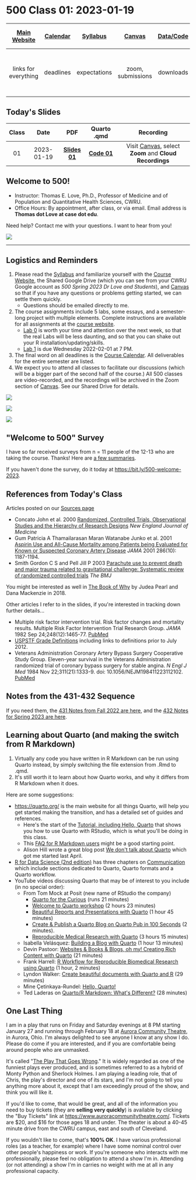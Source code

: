 # 500 Class 01: 2023-01-19

[Main Website](https://thomaselove.github.io/500-2023/) | [Calendar](https://thomaselove.github.io/500-2023/calendar.html) | [Syllabus](https://thomaselove.github.io/500-syllabus-2023) | [Canvas](https://canvas.case.edu) | [Data/Code](https://github.com/THOMASELOVE/500-data) |  [Sources](https://github.com/THOMASELOVE/500-classes-2023/tree/main/sources) | For help, email
:-----------: | :--------------: | :----------: | :---------: | :-------------: | :------: | :-----------: 
links for everything | deadlines | expectations | zoom, submissions | downloads | to read | `Thomas` dot `Love` at `case` dot `edu`

## Today's Slides

Class | Date | PDF | Quarto .qmd | Recording
:---: | :--------: | :------: | :------: | :-------------:
01 | 2023-01-19 | **[Slides 01](https://github.com/THOMASELOVE/500-slides-2023/blob/main/500_slides01.pdf)** | **[Code 01](https://github.com/THOMASELOVE/500-slides-2023/blob/main/500_slides01.qmd)** | Visit [Canvas](https://canvas.case.edu/), select **Zoom** and **Cloud Recordings**

## Welcome to 500!

- Instructor: Thomas E. Love, Ph.D., Professor of Medicine and of Population and Quantitative Health Sciences, CWRU.
- Office Hours: By appointment, after class, or via email. Email address is **Thomas dot Love at case dot edu**.

Need help? Contact me with your questions. I want to hear from you!

![](figs/phd_staring.PNG)

---

## Logistics and Reminders

1. Please read the [Syllabus](https://thomaselove.github.io/500-syllabus-2023/) and familiarize yourself with the [Course Website](https://thomaselove.github.io/500-2023/), the Shared Google Drive (which you can see from your CWRU Google account as *500 Spring 2023 Dr Love and Students*), and [Canvas](https://canvas.case.edu/) so that if you have any questions or problems getting started, we can settle them quickly.
    - Questions should be emailed directly to me.
2. The course assignments include 5 labs, some essays, and a semester-long project with multiple elements. Complete instructions are available for all assignments at the [course website](https://thomaselove.github.io/500-2023/).
    - [Lab 0](https://thomaselove.github.io/500-2023/lab0.html) is worth your time and attention over the next week, so that the real Labs will be less daunting, and so that you can shake out your R installation/updating/skills.
    - [Lab 1](https://thomaselove.github.io/500-2023/lab1.html) is due Wednesday 2022-02-01 at 7 PM.
3. The final word on all deadlines is the [Course Calendar](https://thomaselove.github.io/500-2023/calendar.html). All deliverables for the entire semester are listed.
4. We expect you to attend all classes to facilitate our discussions (which will be a bigger part of the second half of the course.) All 500 classes are video-recorded, and the recordings will be archived in the Zoom section of [Canvas](https://canvas.case.edu). See our Shared Drive for details.

![](figs/lancet-tw01.PNG)

![](figs/lancet-tw02.PNG)

![](figs/lancet-tw03.PNG)

## "Welcome to 500" Survey

I have so far received surveys from n = 11 people of the 12-13 who are taking the course. Thanks! Here are [a few summaries](survey-summary.md).

If you haven't done the survey, do it today at <https://bit.ly/500-welcome-2023>.

## References from Today's Class

Articles posted on our [Sources page](https://github.com/THOMASELOVE/500-classes-2023/tree/main/sources)

- Concato John et al. 2000 [Randomized, Controlled Trials, Observational Studies and the Hierarchy of Research Designs](https://github.com/THOMASELOVE/500-classes-2023/blob/main/sources/articles/Concato%20Shah%20and%20Horwitz%202000%20OS%20vs%20RCTs%20and%20Hierarchy%20of%20Research%20Design.pdf) *New England Journal of Medicine*
- Gum Patricia A Thamailarasan Maran Watanabe Junko et al. 2001 [Aspirin Use and All-Cause Mortality among Patients being Evaluated for Known or Suspected Coronary Artery Disease](https://github.com/THOMASELOVE/500-classes-2023/blob/main/sources/articles/Gum%202001%20JAMA%20Aspirin%20Use%20Propensity%20Analysis.pdf) *JAMA* 2001 286(10): 1187-1194.
- Smith Gordon C S and Pell Jill P 2003 [Parachute use to prevent death and major trauma related to gravitational challenge: Systematic review of randomized controlled trials](https://github.com/THOMASELOVE/500-classes-2023/blob/main/sources/articles/Smith%20and%20Pell%202003%20BMJ%20Parachutes.pdf) *The BMJ*

You might be interested as well in [The Book of Why](http://bayes.cs.ucla.edu/WHY/) by Judea Pearl and Dana Mackenzie in 2018.

Other articles I refer to in the slides, if you're interested in tracking down further details...

- Multiple risk factor intervention trial. Risk factor changes and mortality results. Multiple Risk Factor Intervention Trial Research Group. *JAMA* 1982 Sep 24;248(12):1465-77. [PubMed](https://pubmed.ncbi.nlm.nih.gov/7050440/)
- [USPSTF Grade Definitions](https://www.uspreventiveservicestaskforce.org/Page/Name/grade-definitions) including links to definitions prior to July 2012.
- Veterans Administration Coronary Artery Bypass Surgery Cooperative Study Group. Eleven-year survival in the Veterans Administration randomized trial of coronary bypass surgery for stable angina. *N Engl J Med* 1984 Nov 22;311(21):1333-9. doi: 10.1056/NEJM198411223112102. [PubMed](https://pubmed.ncbi.nlm.nih.gov/6333636/)

## Notes from the 431-432 Sequence

If you need them, the [431 Notes from Fall 2022 are here](https://thomaselove.github.io/431-notes/), and the [432 Notes for Spring 2023 are here](https://thomaselove.github.io/432-notes/).

## Learning about Quarto (and making the switch from R Markdown)

1. Virtually any code you have written in R Markdown can be run using Quarto instead, by simply switching the file extension from .Rmd to .qmd.
2. It's still worth it to learn about how Quarto works, and why it differs from R Markdown when it does.

Here are some suggestions:

- <https://quarto.org/> is the main website for all things Quarto, will help you get started making the transition, and has a detailed set of guides and references.
    - Here's the start of the [Tutorial, including Hello, Quarto](https://quarto.org/docs/get-started/hello/rstudio.html) that shows you how to use Quarto with RStudio, which is what you'll be doing in this class.
    - This [FAQ for R Markdown users](https://quarto.org/docs/faq/rmarkdown.html) might be a good starting point.
    - Alison Hill wrote a great blog post [We don't talk about Quarto](https://www.apreshill.com/blog/2022-04-we-dont-talk-about-quarto/) which got me started last April.
- [R for Data Science (2nd edition)](https://r4ds.hadley.nz/) has three chapters on [Communication](https://r4ds.hadley.nz/communicate.html) which include sections dedicated to Quarto, Quarto formats and a Quarto workflow.
- YouTube videos discussing Quarto that may be of interest to you include (in no special order):
    - From Tom Mock at Posit (new name of RStudio the company)
        - [Quarto for the Curious](https://www.youtube.com/watch?v=mrvhk2XUfWo) (runs 21 minutes)
        - [Welcome to Quarto workshop](https://www.youtube.com/watch?v=yvi5uXQMvu4) (2 hours 23 minutes)
        - [Beautiful Reports and Presentations with Quarto](https://www.youtube.com/watch?v=hbf7Ai3jnxY) (1 hour 45 minutes)
        - [Create & Publish a Quarto Blog on Quarto Pub in 100 Seconds](https://www.youtube.com/watch?v=t8qtcDyCRFA) (2 minutes).
        - [Reproducible Medical Research with Quarto](https://www.youtube.com/watch?v=KnwQFph3s94) (3 hours 15 minutes)
    - Isabella Velásquez: [Building a Blog with Quarto](https://www.youtube.com/watch?v=CVcvXfRyfE0) (1 hour 13 minutes)
    - Devin Pastoor: [Websites & Books & Blogs, oh my! Creating Rich Content with Quarto](https://www.youtube.com/watch?v=A9QRN4cpsDY) (21 minutes)
    - Frank Harrell: [R Workflow for Reproducible Biomedical Research using Quarto](https://www.youtube.com/watch?v=NCrrN3Al-kw) (1 hour, 2 minutes)
    - Lyndon Walker: [Create beautiful documents with Quarto and R](https://www.youtube.com/watch?v=y5VcxMOnj3M) (29 minutes)
    - Mine Çetinkaya-Rundel: [Hello, Quarto!](https://www.youtube.com/watch?v=YVa5cdkypbw)
    - Ted Laderas on [Quarto/R Markdown: What's Different?](https://www.youtube.com/watch?v=xC6I5OVOnKI) (28 minutes)

## One Last Thing

I am in a play that runs on Friday and Saturday evenings at 8 PM starting January 27 and running through February 18 at [Aurora Community Theatre](https://www.auroracommunitytheatre.com/), in Aurora, Ohio. I'm always delighted to see anyone I know at any show I do. Please do come if you are interested, and if you are comfortable being around people who are unmasked. 

It's called "[The Play That Goes Wrong](https://www.youtube.com/watch?v=DOWO4gq-whg)." It is widely regarded as one of the funniest plays ever produced, and is sometimes referred to as a hybrid of Monty Python and Sherlock Holmes. I am playing a leading role, that of Chris, the play's director and one of its stars, and I'm not going to tell you anything more about it, except that I am exceedingly proud of the show, and think you will like it. 

If you'd like to come, that would be great, and all of the information you need to buy tickets (they are **selling very quickly**) is available by clicking the "Buy Tickets" link at <https://www.auroracommunitytheatre.com/>. Tickets are $20, and $16 for those ages 18 and under. The theater is about a 40-45 minute drive from the CWRU campus, east and south of Cleveland.

If you wouldn't like to come, that's **100% OK**. I have various professional roles (as a teacher, for example) where I have some nominal control over other people's happiness or work. If you're someone who interacts with me professionally, please feel no obligation to attend a show I'm in. Attending (or not attending) a show I'm in carries no weight with me at all in any professional capacity.
